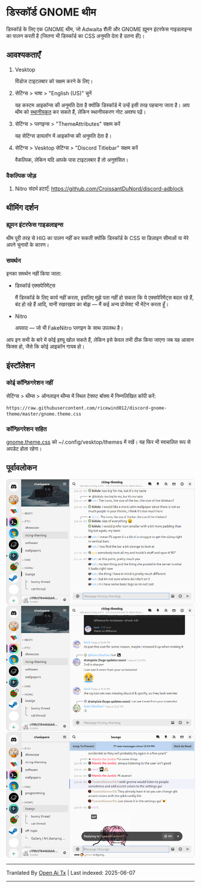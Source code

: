 # डिस्कॉर्ड GNOME थीम

डिस्कॉर्ड के लिए एक GNOME थीम, जो Adwaita शैली और GNOME ह्यूमन इंटरफेस गाइडलाइन्स का पालन करती है (जितना भी डिस्कॉर्ड का CSS अनुमति देता है उतना ही)।

## आवश्यकताएँ

1. Vesktop

   विंडोज टाइटलबार को सक्षम करने के लिए।

2. सेटिंग्स > भाषा > "English (US)" चुनें

   यह कस्टम आइकॉन्स की अनुमति देता है क्योंकि डिस्कॉर्ड में उन्हें इसी तरह पहचाना जाता है। आप थीम को [स्थानीयकृत](https://raw.githubusercontent.com/ricewind012/discord-gnome-theme/master/src/global/icons.scss) कर सकते हैं, लेकिन स्थानीयकरण नोट अवश्य पढ़ें।

3. सेटिंग्स > प्लगइन्स > "ThemeAttributes" सक्षम करें

   यह सेटिंग्स डायलॉग में आइकॉन्स की अनुमति देता है।

4. सेटिंग्स > Vesktop सेटिंग्स > "Discord Titlebar" सक्षम करें

   वैकल्पिक, लेकिन यदि आपके पास टाइटलबार हैं तो अनुशंसित।

### वैकल्पिक जोड़

1. Nitro संदर्भ हटाएँ: https://github.com/CroissantDuNord/discord-adblock

## थीमिंग दर्शन

### ह्यूमन इंटरफेस गाइडलाइन्स

थीम पूरी तरह से HIG का पालन नहीं कर सकती क्योंकि डिस्कॉर्ड के CSS या डिज़ाइन सीमाओं या मेरे अपने चुनावों के कारण।

### समर्थन

इनका समर्थन नहीं किया जाता:

- डिस्कॉर्ड एक्सपेरिमेंट्स

  मैं डिस्कॉर्ड के लिए कार्य नहीं करता, इसलिए मुझे पता नहीं हो सकता कि ये एक्सपेरिमेंट्स बदल रहे हैं, बंद हो रहे हैं आदि, यानी रखरखाव का बोझ — मैं कई अन्य प्रोजेक्ट भी मेंटेन करता हूँ।

- Nitro

  अपवाद — जो भी FakeNitro प्लगइन के साथ उपलब्ध है।

आप इन सभी के बारे में कोई इश्यू खोल सकते हैं, लेकिन इसे केवल तभी ठीक किया जाएगा जब यह आसान फिक्स हो, जैसे कि कोई आइकॉन गायब हो।

## इंस्टॉलेशन

### कोई कॉन्फ़िगरेशन नहीं

सेटिंग्स > थीम्स > ऑनलाइन थीम्स में स्थित टेक्स्ट बॉक्स में निम्नलिखित कॉपी करें:

```
https://raw.githubusercontent.com/ricewind012/discord-gnome-theme/master/gnome.theme.css
```

### कॉन्फ़िगरेशन सहित

[gnome.theme.css](https://raw.githubusercontent.com/ricewind012/discord-gnome-theme/master/gnome.theme.css) को ~/.config/vesktop/themes में रखें। यह फिर भी स्वचालित रूप से अपडेट होता रहेगा।

## पूर्वावलोकन

![first](https://raw.githubusercontent.com/ricewind012/discord-gnome-theme/master/assets/preview/Screenshot%20from%202024-04-27%2011-55-58.png)
![cozy second](https://raw.githubusercontent.com/ricewind012/discord-gnome-theme/master/assets/preview/Screenshot%20from%202024-04-27%2012-31-42.png)
![third](https://raw.githubusercontent.com/ricewind012/discord-gnome-theme/master/assets/preview/Screenshot%20from%202024-04-27%2012-24-16.png)



---


Tranlated By [Open Ai Tx](https://github.com/OpenAiTx/OpenAiTx) | Last indexed: 2025-06-07


---